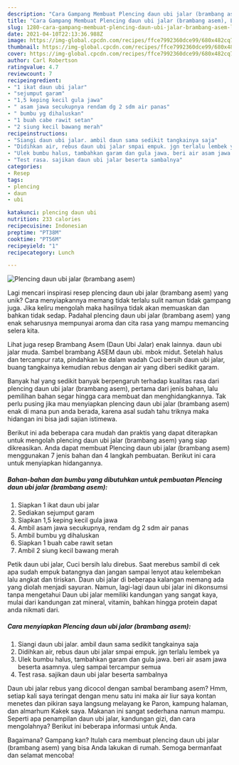 ```yaml
---
description: "Cara Gampang Membuat Plencing daun ubi jalar (brambang asem), Lezat Sekali"
title: "Cara Gampang Membuat Plencing daun ubi jalar (brambang asem), Lezat Sekali"
slug: 1280-cara-gampang-membuat-plencing-daun-ubi-jalar-brambang-asem-lezat-sekali
date: 2021-04-10T22:13:36.988Z
image: https://img-global.cpcdn.com/recipes/ffce7992360dce99/680x482cq70/plencing-daun-ubi-jalar-brambang-asem-foto-resep-utama.jpg
thumbnail: https://img-global.cpcdn.com/recipes/ffce7992360dce99/680x482cq70/plencing-daun-ubi-jalar-brambang-asem-foto-resep-utama.jpg
cover: https://img-global.cpcdn.com/recipes/ffce7992360dce99/680x482cq70/plencing-daun-ubi-jalar-brambang-asem-foto-resep-utama.jpg
author: Carl Robertson
ratingvalue: 4.7
reviewcount: 7
recipeingredient:
- "1 ikat daun ubi jalar"
- "sejumput garam"
- "1,5 keping kecil gula jawa"
- " asam jawa secukupnya rendam dg 2 sdm air panas"
- " bumbu yg dihaluskan"
- "1 buah cabe rawit setan"
- "2 siung kecil bawang merah"
recipeinstructions:
- "Siangi daun ubi jalar. ambil daun sama sedikit tangkainya saja"
- "Didihkan air, rebus daun ubi jalar smpai empuk. jgn terlalu lembek ya"
- "Ulek bumbu halus, tambahkan garam dan gula jawa. beri air asam jawa beserta asamnya. uleg sampai tercampur semua"
- "Test rasa. sajikan daun ubi jalar beserta sambalnya"
categories:
- Resep
tags:
- plencing
- daun
- ubi

katakunci: plencing daun ubi 
nutrition: 233 calories
recipecuisine: Indonesian
preptime: "PT38M"
cooktime: "PT56M"
recipeyield: "1"
recipecategory: Lunch

---
```



![Plencing daun ubi jalar (brambang asem)](https://img-global.cpcdn.com/recipes/ffce7992360dce99/680x482cq70/plencing-daun-ubi-jalar-brambang-asem-foto-resep-utama.jpg)

Lagi mencari inspirasi resep plencing daun ubi jalar (brambang asem) yang unik? Cara menyiapkannya memang tidak terlalu sulit namun tidak gampang juga. Jika keliru mengolah maka hasilnya tidak akan memuaskan dan bahkan tidak sedap. Padahal plencing daun ubi jalar (brambang asem) yang enak seharusnya mempunyai aroma dan cita rasa yang mampu memancing selera kita.

Lihat juga resep Brambang Asem (Daun Ubi Jalar) enak lainnya. daun ubi jalar muda. Sambel brambang ASEM daun ubi. mbok midut. Setelah halus dan tercampur rata, pindahkan ke dalam wadah Cuci bersih daun ubi jalar, buang tangkainya kemudian rebus dengan air yang diberi sedikit garam.

Banyak hal yang sedikit banyak berpengaruh terhadap kualitas rasa dari plencing daun ubi jalar (brambang asem), pertama dari jenis bahan, lalu pemilihan bahan segar hingga cara membuat dan menghidangkannya. Tak perlu pusing jika mau menyiapkan plencing daun ubi jalar (brambang asem) enak di mana pun anda berada, karena asal sudah tahu triknya maka hidangan ini bisa jadi sajian istimewa.


Berikut ini ada beberapa cara mudah dan praktis yang dapat diterapkan untuk mengolah plencing daun ubi jalar (brambang asem) yang siap dikreasikan. Anda dapat membuat Plencing daun ubi jalar (brambang asem) menggunakan 7 jenis bahan dan 4 langkah pembuatan. Berikut ini cara untuk menyiapkan hidangannya.

<!--inarticleads1-->

##### Bahan-bahan dan bumbu yang dibutuhkan untuk pembuatan Plencing daun ubi jalar (brambang asem):

1. Siapkan 1 ikat daun ubi jalar
1. Sediakan sejumput garam
1. Siapkan 1,5 keping kecil gula jawa
1. Ambil  asam jawa secukupnya, rendam dg 2 sdm air panas
1. Ambil  bumbu yg dihaluskan
1. Siapkan 1 buah cabe rawit setan
1. Ambil 2 siung kecil bawang merah


Petik daun ubi jalar, Cuci bersih lalu direbus. Saat merebus sambil di cek apa sudah empuk batangnya dan jangan sampai lenyot atau kelembekan lalu angkat dan tiriskan. Daun ubi jalar di beberapa kalangan memang ada yang diolah menjadi sayuran. Namun, lagi-lagi daun ubi jalar ini dikonsumsi tanpa mengetahui Daun ubi jalar memiliki kandungan yang sangat kaya, mulai dari kandungan zat mineral, vitamin, bahkan hingga protein dapat anda nikmati dari. 

<!--inarticleads2-->

##### Cara menyiapkan Plencing daun ubi jalar (brambang asem):

1. Siangi daun ubi jalar. ambil daun sama sedikit tangkainya saja
1. Didihkan air, rebus daun ubi jalar smpai empuk. jgn terlalu lembek ya
1. Ulek bumbu halus, tambahkan garam dan gula jawa. beri air asam jawa beserta asamnya. uleg sampai tercampur semua
1. Test rasa. sajikan daun ubi jalar beserta sambalnya


Daun ubi jalar rebus yang dicocol dengan sambal berambang asem? Hmm, setiap kali saya teringat dengan menu satu ini maka air liur saya kontan menetes dan pikiran saya langsung melayang ke Paron, kampung halaman, dan almarhum Kakek saya. Makanan ini sangat sederhana namun mampu. Seperti apa penampilan daun ubi jalar, kandungan gizi, dan cara mengolahnya? Berikut ini beberapa informasi untuk Anda. 

Bagaimana? Gampang kan? Itulah cara membuat plencing daun ubi jalar (brambang asem) yang bisa Anda lakukan di rumah. Semoga bermanfaat dan selamat mencoba!
